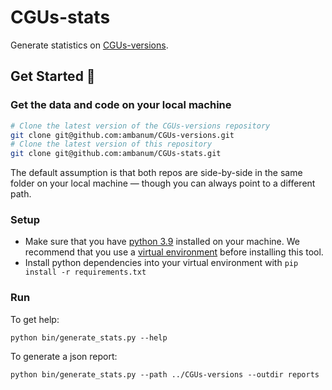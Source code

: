 # CGUs-stats

Generate statistics on [CGUs-versions](https://github.com/ambanum/CGUs-versions).

## Get Started :rocket:
### Get the data and code on your local machine
```sh
# Clone the latest version of the CGUs-versions repository
git clone git@github.com:ambanum/CGUs-versions.git
# Clone the latest version of this repository
git clone git@github.com:ambanum/CGUs-stats.git
```
The default assumption is that both repos are side-by-side in the same folder on your local machine — though you can always point to a different path.

### Setup
- Make sure that you have [python 3.9](https://www.python.org/downloads/release/python-390/) installed on your machine. We recommend that you use a [virtual environment](https://docs.python.org/3/tutorial/venv.html) before installing this tool.
- Install python dependencies into your virtual environment with `pip install -r requirements.txt`

### Run
To get help:
```
python bin/generate_stats.py --help
```

To generate a json report:
```
python bin/generate_stats.py --path ../CGUs-versions --outdir reports
```